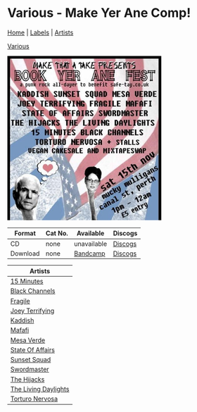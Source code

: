 # Various - Make Yer Ane Comp!

[Home](../index.md) | [Labels](../labels.md) | [Artists](../artists.md)

[Various](../artists/various.md)

![Cover image for Various - Make Yer Ane Comp!](images/various-make-yer-ane-comp.jpg)

| Format | Cat No. | Available | Discogs
|---|---|---|---|
| CD | none | unavailable | [Discogs](https://www.discogs.com/release/9033118-Various-Make-Yer-Ane-Comp-) |
| Download | none | [Bandcamp](https://makethatatakerecords.bandcamp.com/album/make-yer-ane-comp) | [Discogs](https://www.discogs.com/release/15194673-Various-Make-Yer-Ane-Comp-) |

| Artists |
|---|
| [15 Minutes](../artists/15-minutes.md) |
| [Black Channels](../artists/black-channels.md) |
| [Fragile](../artists/fragile.md) |
| [Joey Terrifying](../artists/joey-terrifying.md) |
| [Kaddish](../artists/kaddish.md) |
| [Mafafi](../artists/mafafi.md) |
| [Mesa Verde](../artists/mesa-verde.md) |
| [State Of Affairs](../artists/state-of-affairs.md) |
| [Sunset Squad](../artists/sunset-squad.md) |
| [Swordmaster](../artists/swordmaster.md) |
| [The Hijacks](../artists/the-hijacks.md) |
| [The Living Daylights](../artists/the-living-daylights.md) |
| [Torturo Nervosa](../artists/torturo-nervosa.md) |

